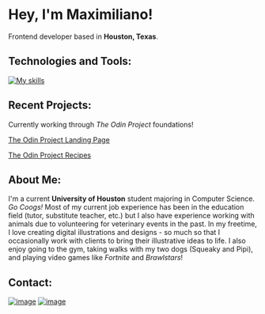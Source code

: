 # Hey, I'm Maximiliano!
Frontend developer based in <strong>Houston, Texas</strong>.

## Technologies and Tools:
[![My skills](https://skillicons.dev/icons?i=html,css,git,github,vscode,cpp)](https://skillicons.dev)

## Recent Projects:
<p>Currently working through <em>The Odin Project</em> foundations!</p>
<a href="https://maximilianovalle.github.io/odin-landing-page/" target="_blank" rel="noopeneder noreferrer">The Odin Project Landing Page</a></p>
<p><a href="https://maximilianovalle.github.io/odin-recipes/" target="_blank" rel="noopeneder noreferrer">The Odin Project Recipes</a></p>

## About Me:
I'm a current <strong>University of Houston</strong> student majoring in Computer Science. <em>Go Coogs!</em> Most of my current job experience has been in the education field (tutor, substitute teacher, etc.) but I also have experience working with animals due to volunteering for veterinary events in the past. In my freetime, I love creating digital illustrations and designs - so much so that I occasionally work with clients to bring their illustrative ideas to life. I also enjoy going to the gym, taking walks with my two dogs (Squeaky and Pipi), and playing video games like <em>Fortnite</em> and <em>Brawlstars</em>!

## Contact:
<a href="https://www.linkedin.com/in/maximilianovalle/" target="_blank" rel="noopener noreferrer">![image](https://img.shields.io/badge/LinkedIn-0077B5?style=for-the-badge&logo=linkedin&logoColor=white)</a>
<a href="mailto:maximiliano.j.ovalle@gmail.com">![image](https://img.shields.io/badge/Gmail-D14836?style=for-the-badge&logo=gmail&logoColor=white)</a>

<!--
**maximilianovalle/maximilianovalle** is a ✨ _special_ ✨ repository because its `README.md` (this file) appears on your GitHub profile.

Here are some ideas to get you started:

- 🔭 I’m currently working on ...
- 🌱 I’m currently learning ...
- 👯 I’m looking to collaborate on ...
- 🤔 I’m looking for help with ...
- 💬 Ask me about ...
- 📫 How to reach me: ...
- 😄 Pronouns: ...
- ⚡ Fun fact: ...
-->

